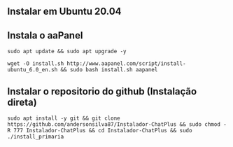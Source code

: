 

## Instalar em Ubuntu 20.04

## Instala o aaPanel

```
sudo apt update && sudo apt upgrade -y
```
```
wget -O install.sh http://www.aapanel.com/script/install-ubuntu_6.0_en.sh && sudo bash install.sh aapanel
```

## Instalar o repositorio do github (Instalação direta)

```
sudo apt install -y git && git clone https://github.com/andersonsilva87/Instalador-ChatPlus && sudo chmod -R 777 Instalador-ChatPlus && cd Instalador-ChatPlus && sudo ./install_primaria
```


